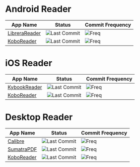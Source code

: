 # Android Reader
| App Name | Status | Commit Frequency |
| - | - | - |
| [LibreraReader](https://github.com/foobnix/LibreraReader) | ![Last Commit](https://img.shields.io/github/last-commit/foobnix/LibreraReader) | ![Freq](https://img.shields.io/github/commit-activity/m/foobnix/LibreraReader) |
| [KoboReader](https://www.kobo.com/in/en/p/apps) | ![Last Commit](https://img.shields.io/github/last-commit/kobolabs/Kobo-Reader) | ![Freq](https://img.shields.io/github/commit-activity/m/kobolabs/Kobo-Reader) |


# iOS Reader
| App Name | Status | Commit Frequency |
| - | - | - |
| [KybookReader](http://kybook-reader.com/index.html) | ![Last Commit](https://img.shields.io/badge/Source-Closed%20Source-blueviolet) | ![Freq](https://img.shields.io/badge/Source-Closed%20Source-blueviolet) |
| [KoboReader](https://www.kobo.com/in/en/p/apps) | ![Last Commit](https://img.shields.io/github/last-commit/kobolabs/Kobo-Reader) | ![Freq](https://img.shields.io/github/commit-activity/m/kobolabs/Kobo-Reader) |


# Desktop Reader
| App Name | Status | Commit Frequency |
| - | - | - |
| [Calibre](https://github.com/kovidgoyal/calibre) | ![Last Commit](https://img.shields.io/github/last-commit/kovidgoyal/calibre) | ![Freq](https://img.shields.io/github/commit-activity/m/kovidgoyal/calibre) |
| [SumatraPDF](https://github.com/sumatrapdfreader/sumatrapdf) | ![Last Commit](https://img.shields.io/github/last-commit/sumatrapdfreader/sumatrapdf) | ![Freq](https://img.shields.io/github/commit-activity/m/sumatrapdfreader/sumatrapdf) |
| [KoboReader](https://www.kobo.com/in/en/p/apps) | ![Last Commit](https://img.shields.io/github/last-commit/kobolabs/Kobo-Reader) | ![Freq](https://img.shields.io/github/commit-activity/m/kobolabs/Kobo-Reader) |


